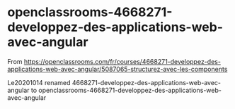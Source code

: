# openclassrooms-4668271-developpez-des-applications-web-avec-angular
From https://openclassrooms.com/fr/courses/4668271-developpez-des-applications-web-avec-angular/5087065-structurez-avec-les-components

Le20201014 renamed   4668271-developpez-des-applications-web-avec-angular  to openclassrooms-4668271-developpez-des-applications-web-avec-angular
